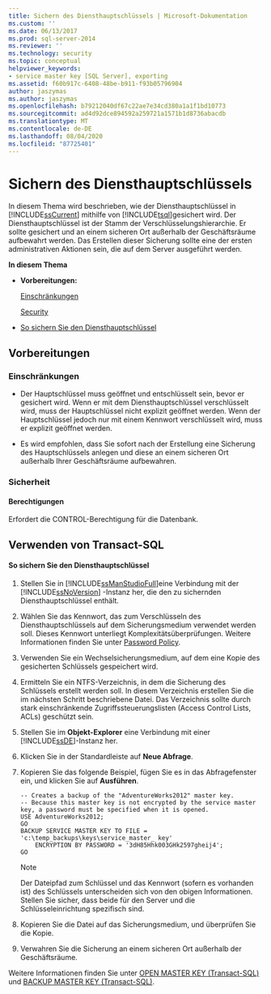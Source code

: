 ```yaml
---
title: Sichern des Diensthauptschlüssels | Microsoft-Dokumentation
ms.custom: ''
ms.date: 06/13/2017
ms.prod: sql-server-2014
ms.reviewer: ''
ms.technology: security
ms.topic: conceptual
helpviewer_keywords:
- service master key [SQL Server], exporting
ms.assetid: f60b917c-6408-48be-b911-f93b05796904
author: jaszymas
ms.author: jaszymas
ms.openlocfilehash: b79212040df67c22ae7e34cd380a1a1f1bd10773
ms.sourcegitcommit: ad4d92dce894592a259721a1571b1d8736abacdb
ms.translationtype: MT
ms.contentlocale: de-DE
ms.lasthandoff: 08/04/2020
ms.locfileid: "87725401"
---
```

# <a name="back-up-the-service-master-key"></a>Sichern des Diensthauptschlüssels
  In diesem Thema wird beschrieben, wie der Diensthauptschlüssel in [!INCLUDE[ssCurrent](../../../includes/sscurrent-md.md)] mithilfe von [!INCLUDE[tsql](../../../includes/tsql-md.md)]gesichert wird. Der Diensthauptschlüssel ist der Stamm der Verschlüsselungshierarchie. Er sollte gesichert und an einem sicheren Ort außerhalb der Geschäftsräume aufbewahrt werden. Das Erstellen dieser Sicherung sollte eine der ersten administrativen Aktionen sein, die auf dem Server ausgeführt werden.  
  
 **In diesem Thema**  
  
-   **Vorbereitungen:**  
  
     [Einschränkungen](#Restrictions)  
  
     [Security](#Security)  
  
-   [So sichern Sie den Diensthauptschlüssel](#Procedure)  
  
##  <a name="before-you-begin"></a><a name="BeforeYouBegin"></a> Vorbereitungen  
  
###  <a name="limitations-and-restrictions"></a><a name="Restrictions"></a> Einschränkungen  
  
-   Der Hauptschlüssel muss geöffnet und entschlüsselt sein, bevor er gesichert wird. Wenn er mit dem Diensthauptschlüssel verschlüsselt wird, muss der Hauptschlüssel nicht explizit geöffnet werden. Wenn der Hauptschlüssel jedoch nur mit einem Kennwort verschlüsselt wird, muss er explizit geöffnet werden.  
  
-   Es wird empfohlen, dass Sie sofort nach der Erstellung eine Sicherung des Hauptschlüssels anlegen und diese an einem sicheren Ort außerhalb Ihrer Geschäftsräume aufbewahren.  
  
###  <a name="security"></a><a name="Security"></a> Sicherheit  
  
####  <a name="permissions"></a><a name="Permissions"></a> Berechtigungen  
 Erfordert die CONTROL-Berechtigung für die Datenbank.  
  
##  <a name="using-transact-sql"></a><a name="Procedure"></a> Verwenden von Transact-SQL  
  
#### <a name="to-back-up-the-service-master-key"></a>So sichern Sie den Diensthauptschlüssel  
  
1.  Stellen Sie in [!INCLUDE[ssManStudioFull](../../../includes/ssmanstudiofull-md.md)]eine Verbindung mit der [!INCLUDE[ssNoVersion](../../../includes/ssnoversion-md.md)] -Instanz her, die den zu sichernden Diensthauptschlüssel enthält.  
  
2.  Wählen Sie das Kennwort, das zum Verschlüsseln des Diensthauptschlüssels auf dem Sicherungsmedium verwendet werden soll. Dieses Kennwort unterliegt Komplexitätsüberprüfungen. Weitere Informationen finden Sie unter [Password Policy](../password-policy.md).  
  
3.  Verwenden Sie ein Wechselsicherungsmedium, auf dem eine Kopie des gesicherten Schlüssels gespeichert wird.  
  
4.  Ermitteln Sie ein NTFS-Verzeichnis, in dem die Sicherung des Schlüssels erstellt werden soll. In diesem Verzeichnis erstellen Sie die im nächsten Schritt beschriebene Datei. Das Verzeichnis sollte durch stark einschränkende Zugriffssteuerungslisten (Access Control Lists, ACLs) geschützt sein.  
  
5.  Stellen Sie im **Objekt-Explorer** eine Verbindung mit einer [!INCLUDE[ssDE](../../../includes/ssde-md.md)]-Instanz her.  
  
6.  Klicken Sie in der Standardleiste auf **Neue Abfrage**.  
  
7.  Kopieren Sie das folgende Beispiel, fügen Sie es in das Abfragefenster ein, und klicken Sie auf **Ausführen**.  
  
    ```  
    -- Creates a backup of the "AdventureWorks2012" master key.  
    -- Because this master key is not encrypted by the service master key, a password must be specified when it is opened.  
    USE AdventureWorks2012;  
    GO  
    BACKUP SERVICE MASTER KEY TO FILE = 'c:\temp_backups\keys\service_master_ key'   
        ENCRYPTION BY PASSWORD = '3dH85Hhk003GHk2597gheij4';  
    GO  
    ```  
  
    > [!NOTE]  
    >  Der Dateipfad zum Schlüssel und das Kennwort (sofern es vorhanden ist) des Schlüssels unterscheiden sich von den obigen Informationen. Stellen Sie sicher, dass beide für den Server und die Schlüsseleinrichtung spezifisch sind.  
  
8.  Kopieren Sie die Datei auf das Sicherungsmedium, und überprüfen Sie die Kopie.  
  
9. Verwahren Sie die Sicherung an einem sicheren Ort außerhalb der Geschäftsräume.  
  
 Weitere Informationen finden Sie unter [OPEN MASTER KEY &#40;Transact-SQL&#41;](/sql/t-sql/statements/open-master-key-transact-sql) und [BACKUP MASTER KEY &#40;Transact-SQL&#41;](/sql/t-sql/statements/backup-master-key-transact-sql).  
  
  
